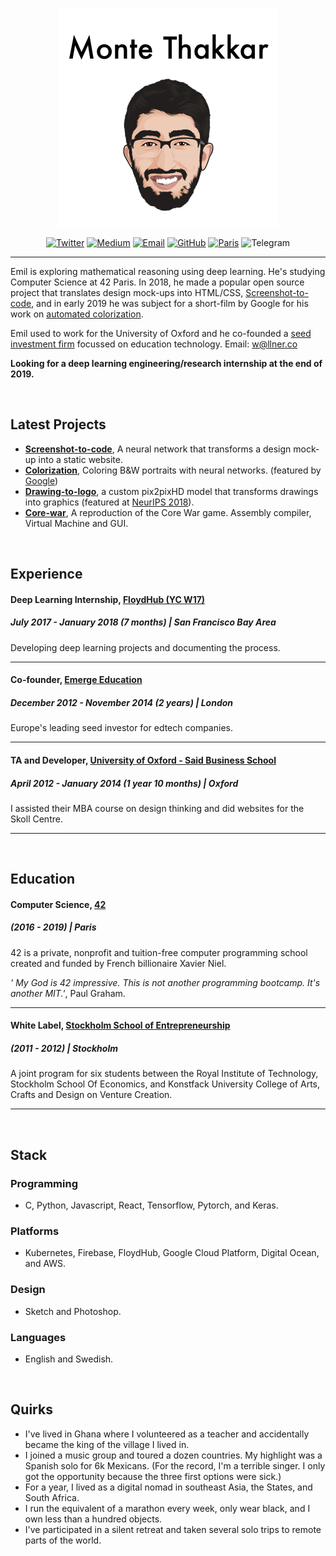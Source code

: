 
<p align="center"><img src="header.png"></p>

<p align="center">
  <a href="https://twitter.com/emilwallner"><img src="https://img.shields.io/badge/Twitter-6054-34A1F2.svg" alt="Twitter"></a>
  <a href="https://medium.com/@emilwallner"><img src="https://img.shields.io/badge/Medium-4256-71EF8E.svg" alt="Medium"></a>
  <a href="mailto:w@llner.co"><img src="https://img.shields.io/badge/Email-w%40llner.co-red.svg" alt="Email"></a>
  <a href="https://github.com/emilwallner"><img src="https://img.shields.io/badge/GitHub-1012-000000.svg" alt="GitHub"></a>
  <a href="https://goo.gl/maps/gxHX7SRQQTL2"><img src="https://img.shields.io/badge/Location-Paris-00FFB4.svg" alt="Paris"></a>

  <img src="https://img.shields.io/badge/Telegram-%40emilwallner-%233DA6D9.svg" alt="Telegram">

</p>

---

Emil is exploring mathematical reasoning using deep learning. He's studying Computer Science at 42 Paris. In 2018, he made a popular open source project that translates design mock-ups into HTML/CSS, [Screenshot-to-code](https://github.com/emilwallner/Screenshot-to-code), and in early 2019 he was subject for a short-film by Google for his work on [automated colorization](https://www.youtube.com/watch?v=xKPk7tG2upc). 

Emil used to work for the University of Oxford and he co-founded a [seed investment firm](http://emerge.education/) focussed on education technology. Email: w@llner.co

**Looking for a deep learning engineering/research internship at the end of 2019.**

<br/>

## Latest Projects 

- [**Screenshot-to-code**](https://github.com/emilwallner/Screenshot-to-code), A neural network that transforms a design mock-up into a static website.
- [**Colorization**](https://github.com/emilwallner/Coloring-greyscale-images), Coloring B&W portraits with neural networks. (featured by [Google](https://www.blog.google/technology/ai/creative-coder-adding-color-machine-learning/))
- [**Drawing-to-logo**](http://www.aiartonline.com/design/emil-wallner/), a custom pix2pixHD model that transforms drawings into graphics (featured at [NeurIPS 2018](http://www.aiartonline.com/design/emil-wallner/)).
- [**Core-war**](https://github.com/emilwallner/Corewar), A reproduction of the Core War game. Assembly compiler, Virtual Machine and GUI. 



<br/>

## Experience 

#### Deep Learning Internship, [FloydHub (YC W17)](https://www.floydhub.com/)
##### July 2017 - January 2018 (7 months)  | San Francisco Bay Area

Developing deep learning projects and documenting the process.

--- 

#### Co-founder, [Emerge Education](https://emerge.education/)
##### December 2012 - November 2014 (2 years) | London

Europe's leading seed investor for edtech companies.

---


#### TA and Developer, [University of Oxford - Said Business School](https://www.sbs.ox.ac.uk/)
##### April 2012 - January 2014 (1 year 10 months) | Oxford

I assisted their MBA course on design thinking and did websites for the Skoll Centre.

---

<br/>

## Education

#### Computer Science, [42](https://www.42.fr/)
##### (2016 - 2019) | Paris

42 is a private, nonprofit and tuition-free computer programming school created and funded by French billionaire Xavier Niel. 

*' My God is 42 impressive. This is not another programming bootcamp. It's another MIT.'*, Paul Graham. 


---

#### White Label, [Stockholm School of Entrepreneurship](https://www.sses.se/)
##### (2011 - 2012) | Stockholm

A joint program for six students between the Royal Institute of Technology, Stockholm School Of Economics, and Konstfack University College of Arts, Crafts and Design on Venture Creation. 

---


<br/>

## Stack

### Programming

- C, Python, Javascript, React, Tensorflow, Pytorch, and Keras.

### Platforms

- Kubernetes, Firebase, FloydHub, Google Cloud Platform, Digital Ocean, and AWS.

### Design

- Sketch and Photoshop.

### Languages

- English and Swedish.


<br/>

## Quirks

- I've lived in Ghana where I volunteered as a teacher and accidentally became the king of the village I lived in. 
- I joined a music group and toured a dozen countries. My highlight was a Spanish solo for 6k Mexicans. (For the record, I'm a terrible singer. I only got the opportunity because the three first options were sick.)
- For a year, I lived as a digital nomad in southeast Asia, the States, and South Africa.
- I run the equivalent of a marathon every week, only wear black, and I own less than a hundred objects. 
- I've participated in a silent retreat and taken several solo trips to remote parts of the world. 
